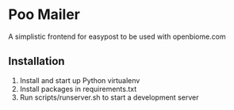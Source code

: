 Poo Mailer
=================

A simplistic frontend for easypost to be used with openbiome.com

## Installation
1.  Install and start up Python virtualenv
2.  Install packages in requirements.txt
3.  Run scripts/runserver.sh to start a development server
